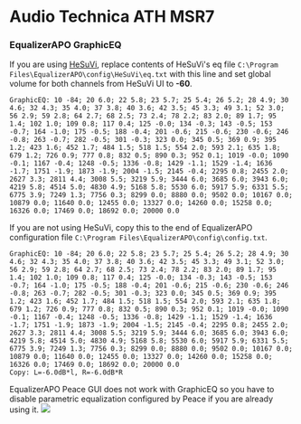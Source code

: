 # Audio Technica ATH MSR7
### EqualizerAPO GraphicEQ
If you are using [HeSuVi](https://sourceforge.net/projects/hesuvi/), replace contents of HeSuVi's eq file `C:\Program Files\EqualizerAPO\config\HeSuVi\eq.txt` with this line and set global volume for both channels from HeSuVi UI to **-60**.
```
GraphicEQ: 10 -84; 20 6.0; 22 5.8; 23 5.7; 25 5.4; 26 5.2; 28 4.9; 30 4.6; 32 4.3; 35 4.0; 37 3.8; 40 3.6; 42 3.5; 45 3.3; 49 3.1; 52 3.0; 56 2.9; 59 2.8; 64 2.7; 68 2.5; 73 2.4; 78 2.2; 83 2.0; 89 1.7; 95 1.4; 102 1.0; 109 0.8; 117 0.4; 125 -0.0; 134 -0.3; 143 -0.5; 153 -0.7; 164 -1.0; 175 -0.5; 188 -0.4; 201 -0.6; 215 -0.6; 230 -0.6; 246 -0.8; 263 -0.7; 282 -0.5; 301 -0.3; 323 0.0; 345 0.5; 369 0.9; 395 1.2; 423 1.6; 452 1.7; 484 1.5; 518 1.5; 554 2.0; 593 2.1; 635 1.8; 679 1.2; 726 0.9; 777 0.8; 832 0.5; 890 0.3; 952 0.1; 1019 -0.0; 1090 -0.1; 1167 -0.4; 1248 -0.5; 1336 -0.8; 1429 -1.1; 1529 -1.4; 1636 -1.7; 1751 -1.9; 1873 -1.9; 2004 -1.5; 2145 -0.4; 2295 0.8; 2455 2.0; 2627 3.3; 2811 4.4; 3008 5.5; 3219 5.9; 3444 6.0; 3685 6.0; 3943 6.0; 4219 5.8; 4514 5.0; 4830 4.9; 5168 5.8; 5530 6.0; 5917 5.9; 6331 5.5; 6775 3.9; 7249 1.3; 7756 0.3; 8299 0.0; 8880 0.0; 9502 0.0; 10167 0.0; 10879 0.0; 11640 0.0; 12455 0.0; 13327 0.0; 14260 0.0; 15258 0.0; 16326 0.0; 17469 0.0; 18692 0.0; 20000 0.0
```
If you are not using HeSuVi, copy this to the end of EqualizerAPO configuration file `C:\Program Files\EqualizerAPO\config\config.txt`.
```
GraphicEQ: 10 -84; 20 6.0; 22 5.8; 23 5.7; 25 5.4; 26 5.2; 28 4.9; 30 4.6; 32 4.3; 35 4.0; 37 3.8; 40 3.6; 42 3.5; 45 3.3; 49 3.1; 52 3.0; 56 2.9; 59 2.8; 64 2.7; 68 2.5; 73 2.4; 78 2.2; 83 2.0; 89 1.7; 95 1.4; 102 1.0; 109 0.8; 117 0.4; 125 -0.0; 134 -0.3; 143 -0.5; 153 -0.7; 164 -1.0; 175 -0.5; 188 -0.4; 201 -0.6; 215 -0.6; 230 -0.6; 246 -0.8; 263 -0.7; 282 -0.5; 301 -0.3; 323 0.0; 345 0.5; 369 0.9; 395 1.2; 423 1.6; 452 1.7; 484 1.5; 518 1.5; 554 2.0; 593 2.1; 635 1.8; 679 1.2; 726 0.9; 777 0.8; 832 0.5; 890 0.3; 952 0.1; 1019 -0.0; 1090 -0.1; 1167 -0.4; 1248 -0.5; 1336 -0.8; 1429 -1.1; 1529 -1.4; 1636 -1.7; 1751 -1.9; 1873 -1.9; 2004 -1.5; 2145 -0.4; 2295 0.8; 2455 2.0; 2627 3.3; 2811 4.4; 3008 5.5; 3219 5.9; 3444 6.0; 3685 6.0; 3943 6.0; 4219 5.8; 4514 5.0; 4830 4.9; 5168 5.8; 5530 6.0; 5917 5.9; 6331 5.5; 6775 3.9; 7249 1.3; 7756 0.3; 8299 0.0; 8880 0.0; 9502 0.0; 10167 0.0; 10879 0.0; 11640 0.0; 12455 0.0; 13327 0.0; 14260 0.0; 15258 0.0; 16326 0.0; 17469 0.0; 18692 0.0; 20000 0.0
Copy: L=-6.0dB*l, R=-6.0dB*R
```
EqualizerAPO Peace GUI does not work with GraphicEQ so you have to disable parametric equalization configured by Peace if you are already using it.
![](https://raw.githubusercontent.com/jaakkopasanen/AutoEq/master/results/Innerfidelity%202017/innerfidelity/onear/Audio%20Technica%20ATH%20MSR7/Audio%20Technica%20ATH%20MSR7.png)
